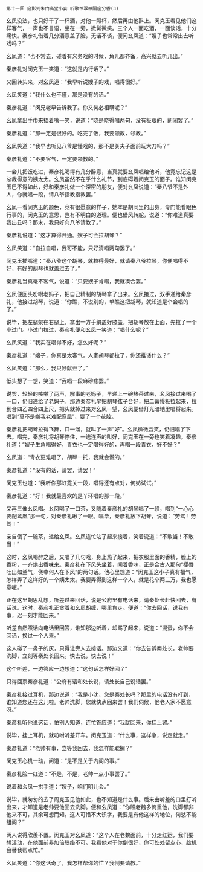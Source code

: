     第十一回 窥影到朱门高堂小宴 听歌怜翠袖隔座分香(3) 

   幺凤没法，也只好干了一杯酒，对他一照杯，然后再由他斟上。闵克玉看见他们这样客气，一声也不言语，坐在一旁，掀髯微笑。三个人一面吃酒，一面谈话，十分痛快。秦彦礼借着几分酒意盖了脸，无话不谈，便问幺凤道：“嫂子也常常出去听戏吗？”

   幺凤道：“也不常去，碰着有义务戏的时候，角儿都齐备，高兴就去听几出。”

   秦彦礼对闵克玉一笑道：“这就是内行话了。”

   又回转头来，对幺凤道：“我早听说嫂子的戏，唱得很好。”

   幺凤笑道：“我什么也不懂，那是没有的话。”

   秦彦礼道：“闵兄老早告诉我了。你又何必相瞒呢？”

   幺凤拿出手巾来捂着嘴一笑，说道：“晓是晓得唱两句，没有板眼的，胡闹罢了。”

   秦彦礼道：“那一定是很好的。吃完了饭，我要领教，领教。”

   幺凤笑道：“我早也听见八爷是懂戏的，那不是关夫子面前玩大刀吗？”

   秦彦礼道：“不要客气，一定要领教的。”

   一会儿把饭吃过，秦彦礼喝得有几分醉意，当真就要幺凤唱给他听，他竟忘记这是总裁得意的姨太太。幺凤虽然不在乎什么礼节，到底碍着闵克玉的面子。谁知闵克玉巴不得如此，好和秦彦礼做一个深密的朋友，便对幺凤说道：“秦八爷不是外人，你就唱一段，请八爷指教指教罢。”

   幺凤一看闵克玉的颜色，竞有很愿意的样子，她本是胡同里的出身，专门能看眼色行事的，闵克玉的意思，岂有不明白的道理。便也借风转舵，说道：“你难道真要我出丑吗？那末，我只好向八爷请教了。”

   秦彦礼说道：“这才算得开通。嫂子可会拉胡琴？”

   幺凤笑道：“自拉自唱，我可不能，只好清唱两句罢了。”

   闵克玉插嘴道：“秦八爷这个胡琴，就拉得最好，就请秦八爷拉琴，你便唱得不好，有好的胡琴也就盖过去了。”

   秦彦礼当真毫不客气，说道：“只要嫂子肯唱，我就凑合罢。”

   幺凤便回头吩咐老妈子，把自己精制的胡琴拿了出来。幺凤接过，双手递给秦彦礼，他接过胡琴，说道：“你瞧，不说别的，单瞧这把胡琴，就知道是个会唱的了。”

   说毕，把左腿架在右腿上，拿出一方手绢盖好膝盖，把胡琴放在上面，先拉了一个小过门。小过门拉过，秦彦礼便和幺凤一笑道：“唱什么呢？”

   幺凤笑道：“我实在唱得不好，怎么好呢？”

   秦彦礼道：“嫂子，你真是太客气，人家胡琴都拉了，你还推诿什么？”

   幺凤笑道：“那么，我只好献丑了。”

   低头想了一想，笑道：“我唱一段麻砂痣罢。”

   说罢，轻轻的咳嗽了两声，解事的老妈子，早递上一碗热茶过来，幺凤接过来喝了一口，仍旧递给了老妈子。那边秦彦礼早把胡琴弦子合好，把二簧慢板拉起来，拉到合四乙四合四上尺，把头就掉过来对幺凤一望，幺凤便借灯光暗地里唱将起来。唱到“莫不是嫌我老难配鸾凰”，耍了一个花腔。

   秦彦礼把胡琴拉得飞舞，口一溜，就叫了一声“好”。幺凤微微含笑，仍旧唱了下去。唱完，秦彦礼将胡琴停住，一迭连声的叫好，闵克玉在一旁也笑着凑趣。秦彦礼道：“嫂子生角唱得好，青衣也一定唱得好的，再唱一段青衣，好不好？”

   幺凤道：“青衣更难唱了，胡琴一托，我就会慌的。”

   秦彦礼道：“没有的话，请罢，请罢！”

   闵克玉也道：“我听你那虹霓关一段，唱得还有点对，何妨试试。”

   秦彦礼道：“好！我就最喜欢的是丫环唱的那一段。”

   又再三催幺凤唱。幺凤喝了一口茶，又随着秦彦礼的胡琴唱了一段，唱到“一心心要配鸾凰”那一句，对秦彦礼瞅了一眼。唱毕，秦彦礼放下胡琴，说道：“劳驾！劳驾！”

   亲自倒了一碗茶，递给幺凤。幺凤连忙站了起来接着，笑着说道：“不敢当！不敢当！”

   这时，幺凤喝醉之后，又唱了几句戏，身上热了起来，把衣服里面的香精，脸上的香粉，一齐烘出香味来。秦彦礼在下风头坐着，闻着香味，正是合古人那句“樱唇吐出如兰气，侥幸何人在下风”的两句话。他心里想道：“闵克玉这小子真有福气，怎样弄了这样好的一个姨太太。我要弄得到这样一个人，就是花个两三万，我也愿意呢。”

   正在这里胡思乱想，听差过来回话，说是公府里有电话来，请秦处长赶快回去，有话说。这时，秦彦礼正贪着和幺凤胡缠，哪里肯走。便道：“你去回话，说我有事，迟一刻才能回来。”

   听差自然照话向电话里回答，谁知那边听着，却骂了起来，说道：“混蛋，你不会回话，换过一个人来。”

   这人碰了一鼻子的灰，只得让旁人去接话。那边又道：“你去告诉秦处长，老帅要洗脚，立刻等秦处长回来。快去说，快去说！”

   这个听差，一边答应一边想道：“这句话怎样好回？”

   只得回禀秦彦礼道：“公府有话和处长说，请处长自己说话罢。”

   秦彦礼接过耳机，那边说道：“我是小沈，您是秦处长吗？那里的电话没有打到，谁知道您还在这儿啦。老帅洗脚，您就快点回来罢！我们伺候，他老人家不愿意呀。”

   秦彦礼听他说这话，怕别人知道，连忙答应道：“我就回来，你挂上罢。”

   说毕，挂上耳机，就吩咐听差开车。闵克玉道：“什么事，这样急，说走就走。”

   秦彦礼道：“老帅有事，立等我回去，我怎样能耽搁？”

   闵克玉心机一动，问道：“是不是关于内阁的事。”

   秦彦礼脸一红道：“不是，不是，老帅一点小事罢了。”

   说着和幺凤一拱手道：“嫂子，咱们明儿会。”

   说毕，就匆匆的去了周克玉见他如此，也不知道是什么事。后来由听差的口里打听出来，才知道是老帅要他回去洗脚。便和幺凤道：“你瞧老魏多倚重他，洗脚都非他来不可，其余可想而知。这人可惜不大识字，我要是有他这样的地位，何愁不能组阁？”

   两人说得欣羡不置。闵克玉对幺凤道：“这个人在老魏面前，十分走红运，我们要想活动，在他面前非加倍联络不可。我看他对于你倒很好，你可处处留点心，趁机会替我帮点忙。”

   幺凤笑道：“你这话奇了，我怎样帮你的忙？我倒要请教。”

